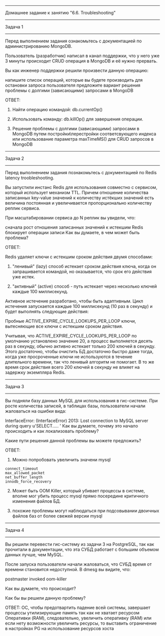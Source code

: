__________________________________________________________________________
Домашнее задание к занятию "6.6. Troubleshooting"
__________________________________________________________________________

Задача 1
__________________________________________________________________________

Перед выполнением задания ознакомьтесь с документацией по администрированию MongoDB.

Пользователь (разработчик) написал в канал поддержки, что у него уже 3 минуты происходит CRUD операция в MongoDB и её нужно прервать.

Вы как инженер поддержки решили произвести данную операцию:

напишите список операций, которые вы будете производить для остановки запроса пользователя
предложите вариант решения проблемы с долгими (зависающими) запросами в MongoDB


ОТВЕТ:

1) Найти операцию командой: db.currentOp()
2) Использовать команду: db.killOp() для завершения операции. 

3) Решение проблемы с долгими (зависающими) запросами в MongoDB путем постройки\перестройки соответсвующего индекса или  использование параметра maxTimeMS() для CRUD запросов в MongoDB


__________________________________________________________________________
Задача 2
__________________________________________________________________________

Перед выполнением задания познакомьтесь с документацией по Redis latency troobleshooting.

Вы запустили инстанс Redis для использования совместно с сервисом, который использует механизм TTL. Причем отношение количества записанных key-value значений к количеству истёкших значений есть величина постоянная и увеличивается пропорционально количеству реплик сервиса.

При масштабировании сервиса до N реплик вы увидели, что:

сначала рост отношения записанных значений к истекшим
Redis блокирует операции записи
Как вы думаете, в чем может быть проблема?


ОТВЕТ:

Redis удаляет ключи с истекшим сроком действия двумя способами:

1)  "ленивый"  (lazy) способ истекает сроком действия ключа, когда он запрашивается командой, но оказывается, что срок его действия уже истек.


2) "активный" (active) способ - путь истекает через несколько ключей каждые 100 миллисекунд.

Активное истечение разработано, чтобы быть адаптивным. Цикл истечения запускается каждые 100 миллисекунд (10 раз в секунду) и будет выполнять следующие действия:

Пробные ACTIVE_EXPIRE_CYCLE_LOOKUPS_PER_LOOP ключи, вытесняющие все ключи с истекшим сроком действия.

Учитывая, что ACTIVE_EXPIRE_CYCLE_LOOKUPS_PER_LOOP по умолчанию установлено значение 20, а процесс выполняется десять раз в секунду, обычно активно истекает только 200 ключей в секунду. Этого достаточно, чтобы очистить БД достаточно быстро даже тогда, когда уже просроченные ключи не используются в течение длительного времени, так что ленивый алгоритм не помогает. В то же время срок действия всего 200 ключей в секунду не влияет на задержку экземпляра Redis.

__________________________________________________________________________
Задача 3
__________________________________________________________________________

Вы подняли базу данных MySQL для использования в гис-системе. При росте количества записей, в таблицах базы, пользователи начали жаловаться на ошибки вида:

InterfaceError: (InterfaceError) 2013: Lost connection to MySQL server during query u'SELECT..... '
Как вы думаете, почему это начало происходить и как локализовать проблему?

Какие пути решения данной проблемы вы можете предложить?


ОТВЕТ:

1) Можно попробовать увеличить значени mysql 
```
connect_timeout 
max_allowed_packet
net_buffer_length 
innodb_force_recovery
```
2) Может быть OOM Killer, который убивает процессы в системе, вполне мог убить процесс mysql прямо посередине критичного изменения файлов БД.

3) похожие проблемы могут наблюдаться при подсовывании двоичных файлов баз от более свежей версии mysql

__________________________________________________________________________
Задача 4
__________________________________________________________________________
Вы решили перевести гис-систему из задачи 3 на PostgreSQL, так как прочитали в документации, что эта СУБД работает с большим объемом данных лучше, чем MySQL.

После запуска пользователи начали жаловаться, что СУБД время от времени становится недоступной. В dmesg вы видите, что:

postmaster invoked oom-killer

Как вы думаете, что происходит?

Как бы вы решили данную проблему?


ОТВЕТ: ОС, чтобы предотвартить падение всей системы, завершает процессы утилизирующие память так как не хватает ресурсом Оперативки (RAM), следовательно, увеличить оперативку (RAM) или если нету возможности увеличить ресурсы, то выставить ограничение в настройках PG на использование ресурсов хоста
